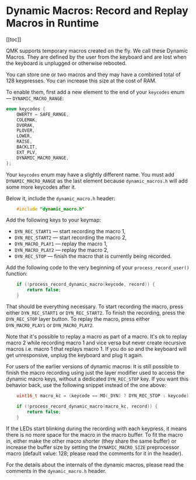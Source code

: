 # Dynamic Macros: Record and Replay Macros in Runtime

[[toc]]

QMK supports temporary macros created on the fly. We call these Dynamic Macros. They are defined by the user from the keyboard and are lost when the keyboard is unplugged or otherwise rebooted.

You can store one or two macros and they may have a combined total of 128 keypresses. You can increase this size at the cost of RAM.

To enable them, first add a new element to the end of your `keycodes` enum — `DYNAMIC_MACRO_RANGE`:

```c
enum keycodes {
	QWERTY = SAFE_RANGE,
	COLEMAK,
	DVORAK,
	PLOVER,
	LOWER,
	RAISE,
	BACKLIT,
	EXT_PLV,
	DYNAMIC_MACRO_RANGE,
};
```

Your `keycodes` enum may have a slightly different name. You must add `DYNAMIC_MACRO_RANGE` as the last element because `dynamic_macros.h` will add some more keycodes after it.

Below it, include the `dynamic_macro.h` header:

```c
	#include "dynamic_macro.h"`
```

Add the following keys to your keymap:

* `DYN_REC_START1` — start recording the macro 1,
* `DYN_REC_START2` — start recording the macro 2,
* `DYN_MACRO_PLAY1` — replay the macro 1,
* `DYN_MACRO_PLAY2` — replay the macro 2,
* `DYN_REC_STOP` — finish the macro that is currently being recorded.

Add the following code to the very beginning of your `process_record_user()` function:

```c
	if (!process_record_dynamic_macro(keycode, record)) {
		return false;
	}
```

That should be everything necessary. To start recording the macro, press either `DYN_REC_START1` or `DYN_REC_START2`. To finish the recording, press the `DYN_REC_STOP` layer button. To replay the macro, press either `DYN_MACRO_PLAY1` or `DYN_MACRO_PLAY2`.

Note that it's possible to replay a macro as part of a macro. It's ok to replay macro 2 while recording macro 1 and vice versa but never create recursive macros i.e. macro 1 that replays macro 1. If you do so and the keyboard will get unresponsive, unplug the keyboard and plug it again.

For users of the earlier versions of dynamic macros: It is still possible to finish the macro recording using just the layer modifier used to access the dynamic macro keys, without a dedicated `DYN_REC_STOP` key. If you want this behavior back, use the following snippet instead of the one above:

```c
	uint16_t macro_kc = (keycode == MO(_DYN) ? DYN_REC_STOP : keycode);

	if (!process_record_dynamic_macro(macro_kc, record)) {
		return false;
	}
```

If the LEDs start blinking during the recording with each keypress, it means there is no more space for the macro in the macro buffer. To fit the macro in, either make the other macro shorter (they share the same buffer) or increase the buffer size by setting the `DYNAMIC_MACRO_SIZE` preprocessor macro (default value: 128; please read the comments for it in the header).

For the details about the internals of the dynamic macros, please read the comments in the `dynamic_macro.h` header.
